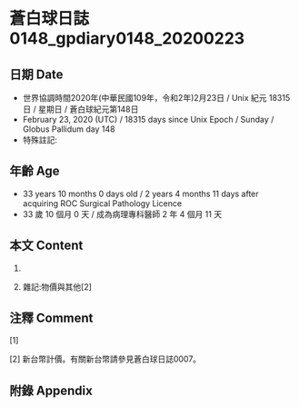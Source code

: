 [_metadata_:encoding]: - "utf-8"
[_metadata_:fileformat]: - "markdown"
[_metadata_:MIME_type]: - "text/plain"
[_metadata_:markdown_version]: - "commonmark version 0.29"
[_metadata_:markdown_spec]: - "https://spec.commonmark.org/0.29/"

# 蒼白球日誌0148_gpdiary0148_20200223 #

## 日期 Date ##

* 世界協調時間2020年(中華民國109年，令和2年)2月23日 / Unix 紀元 18315 日 / 星期日 / 蒼白球紀元第148日
* February 23, 2020 (UTC) / 18315 days since Unix Epoch / Sunday / Globus Pallidum day 148
* 特殊註記:

## 年齡 Age ##

* 33 years 10 months 0 days old / 2 years 4 months 11 days after acquiring ROC Surgical Pathology Licence
* 33 歲 10 個月 0 天 / 成為病理專科醫師 2 年 4 個月 11 天

## 本文 Content ##

1. 

    
2. 雜記:物價與其他[2]

    

## 注釋 Comment ##

[1] 


[2] 新台幣計價。有關新台幣請參見蒼白球日誌0007。



## 附錄 Appendix ##

